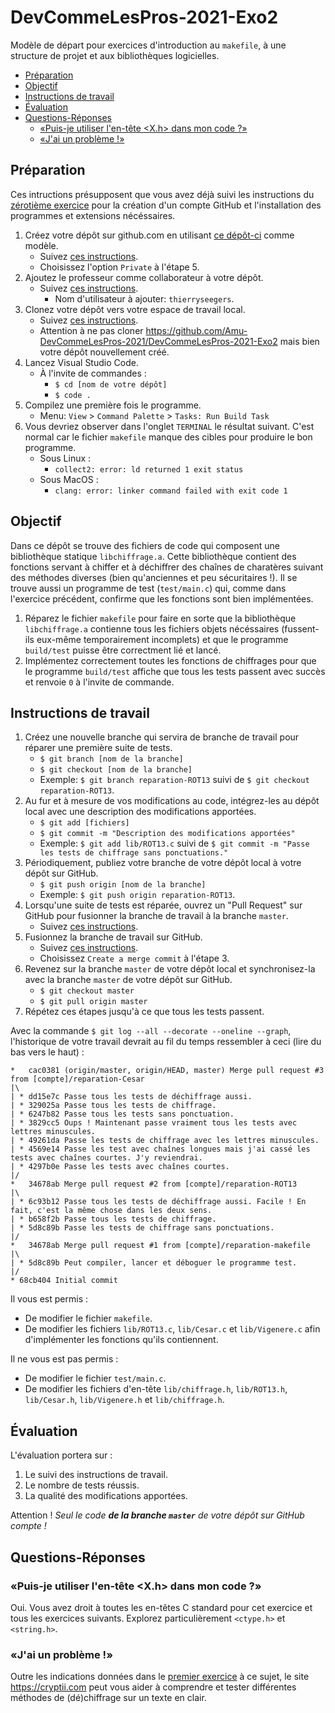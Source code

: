 # DevCommeLesPros-2021-Exo2

Modèle de départ pour exercices d'introduction au `makefile`, à une structure de projet et aux bibliothèques logicielles.

<!-- TOC depthfrom:2 -->

- [Préparation](#pr%C3%A9paration)
- [Objectif](#objectif)
- [Instructions de travail](#instructions-de-travail)
- [Évaluation](#%C3%A9valuation)
- [Questions-Réponses](#questions-r%C3%A9ponses)
    - [«Puis-je utiliser l'en-tête <X.h> dans mon code ?»](#%C2%ABpuis-je-utiliser-len-t%C3%AAte-xh-dans-mon-code-%C2%BB)
    - [«J'ai un problème !»](#%C2%ABjai-un-probl%C3%A8me-%C2%BB)

<!-- /TOC -->

## Préparation

Ces intructions présupposent que vous avez déjà suivi les instructions du [zérotième exercice](https://github.com/Amu-DevCommeLesPros-2021/DevCommeLesPros-2021-Exo0) pour la création d'un compte GitHub et l'installation des programmes et extensions nécéssaires.

1. Créez votre dépôt sur github.com en utilisant [ce dépôt-ci](https://github.com/Amu-DevCommeLesPros-2021/DevCommeLesPros-2021-Exo2) comme modèle.
    - Suivez [ces instructions](https://docs.github.com/en/free-pro-team@latest/github/creating-cloning-and-archiving-repositories/creating-a-repository-from-a-template).
    - Choisissez l'option `Private` à l'étape 5.
1. Ajoutez le professeur comme collaborateur à votre dépôt.
    - Suivez [ces instructions](https://docs.github.com/en/free-pro-team@latest/github/setting-up-and-managing-your-github-user-account/inviting-collaborators-to-a-personal-repository).
        - Nom d'utilisateur à ajouter: `thierryseegers`.
1. Clonez votre dépôt vers votre espace de travail local.
    - Suivez [ces instructions](https://docs.github.com/en/free-pro-team@latest/github/creating-cloning-and-archiving-repositories/cloning-a-repository).
    - Attention à ne pas cloner https://github.com/Amu-DevCommeLesPros-2021/DevCommeLesPros-2021-Exo2 mais bien votre dépôt nouvellement créé.
1. Lancez Visual Studio Code.
    - À l'invite de commandes :
        - `$ cd [nom de votre dépôt]`
        - `$ code .`
1. Compilez une première fois le programme.
    - Menu: `View` > `Command Palette` > `Tasks: Run Build Task`
1. Vous devriez observer dans l'onglet `TERMINAL` le résultat suivant.
C'est normal car le fichier `makefile` manque des cibles pour produire le bon programme.
    - Sous Linux : 
        - `collect2: error: ld returned 1 exit status`
    - Sous MacOS : 
        - `clang: error: linker command failed with exit code 1`

## Objectif

Dans ce dépôt se trouve des fichiers de code qui composent une bibliothèque statique `libchiffrage.a`.
Cette bibliothèque contient des fonctions servant à chiffer et à déchiffrer des chaînes de charatères suivant des méthodes diverses (bien qu'anciennes et peu sécuritaires !).
Il se trouve aussi un programme de test (`test/main.c`) qui, comme dans l'exercice précédent, confirme que les fonctions sont bien implémentées.

1. Réparez le fichier `makefile` pour faire en sorte que la bibliothèque `libchiffrage.a` contienne tous les fichiers objets nécéssaires (fussent-ils eux-même temporairement incomplets) et que le programme `build/test` puisse être correctment lié et lancé.
1. Implémentez correctement toutes les fonctions de chiffrages pour que le programme `build/test` affiche que tous les tests passent avec succès et renvoie `0` à l'invite de commande.

## Instructions de travail

1. Créez une nouvelle branche qui servira de branche de travail pour réparer une première suite de tests.
    - `$ git branch [nom de la branche]`
    - `$ git checkout [nom de la branche]`
    - Exemple: `$ git branch reparation-ROT13` suivi de `$ git checkout reparation-ROT13`.
1. Au fur et à mesure de vos modifications au code, intégrez-les au dépôt local avec une description des modifications apportées.
    - `$ git add [fichiers]`
    - `$ git commit -m "Description des modifications apportées"`
    - Exemple: `$ git add lib/ROT13.c` suivi de `$ git commit -m "Passe les tests de chiffrage sans ponctuations."`
1. Périodiquement, publiez votre branche de votre dépôt local à votre dépôt sur GitHub.
    - `$ git push origin [nom de la branche]`
    - Exemple: `$ git push origin reparation-ROT13`.
1. Lorsqu'une suite de tests est réparée, ouvrez un "Pull Request" sur GitHub pour fusionner la branche de travail à la branche `master`.
    - Suivez [ces instructions](https://docs.github.com/en/free-pro-team@latest/desktop/contributing-and-collaborating-using-github-desktop/creating-an-issue-or-pull-request).
1. Fusionnez la branche de travail sur GitHub.
    - Suivez [ces instructions](https://docs.github.com/en/free-pro-team@latest/github/collaborating-with-issues-and-pull-requests/merging-a-pull-request#merging-a-pull-request-on-github).
    - Choisissez `Create a merge commit` à l'étape 3. 
1. Revenez sur la branche `master` de votre dépôt local et synchronisez-la avec la branche `master` de votre dépôt sur GitHub.
    - `$ git checkout master`
    - `$ git pull origin master`
1. Répétez ces étapes jusqu'à ce que tous les tests passent.

Avec la commande `$ git log --all --decorate --oneline --graph`, l'historique de votre travail devrait au fil du temps ressembler à ceci (lire du bas vers le haut) :

```
*   cac0381 (origin/master, origin/HEAD, master) Merge pull request #3 from [compte]/reparation-Cesar
|\
| * dd15e7c Passe tous les tests de déchiffrage aussi.
| * 329025a Passe tous les tests de chiffrage.
| * 6247b82 Passe tous les tests sans ponctuation.
| * 3829cc5 Oups ! Maintenant passe vraiment tous les tests avec lettres minuscules.
| * 49261da Passe les tests de chiffrage avec les lettres minuscules.
| * 4569e14 Passe les test avec chaînes longues mais j'ai cassé les tests avec chaînes courtes. J'y reviendrai.
| * 4297b0e Passe les tests avec chaînes courtes.
|/
*   34678ab Merge pull request #2 from [compte]/reparation-ROT13
|\
| * 6c93b12 Passe tous les tests de déchiffrage aussi. Facile ! En fait, c'est la même chose dans les deux sens.
| * b658f2b Passe tous les tests de chiffrage.
| * 5d8c89b Passe les tests de chiffrage sans ponctuations.
|/
*   34678ab Merge pull request #1 from [compte]/reparation-makefile
|\
| * 5d8c89b Peut compiler, lancer et déboguer le programme test.
|/
* 68cb404 Initial commit
```

Il vous est permis : 
- De modifier le fichier `makefile`.
- De modifier les fichiers `lib/ROT13.c`, `lib/Cesar.c` et `lib/Vigenere.c` afin d'implémenter les fonctions qu'ils contiennent.

Il ne vous est pas permis :
- De modifier le fichier `test/main.c`.
- De modifier les fichiers d'en-tête `lib/chiffrage.h`, `lib/ROT13.h`, `lib/Cesar.h`, `lib/Vigenere.h` et `lib/chiffrage.h`.

## Évaluation

L'évaluation portera sur :

1. Le suivi des instructions de travail.
1. Le nombre de tests réussis.
1. La qualité des modifications apportées.

Attention ! *Seul le code **de la branche `master`** de votre dépôt sur GitHub compte !*

## Questions-Réponses

### «Puis-je utiliser l'en-tête <X.h> dans mon code ?»

Oui.
Vous avez droit à toutes les en-têtes C standard pour cet exercice et tous les exercices suivants.
Explorez particulièrement `<ctype.h>` et `<string.h>`.

### «J'ai un problème !»

Outre les indications données dans le [premier exercice](https://github.com/Amu-DevCommeLesPros-2021/DevCommeLesPros-2021-Exo1#jai-un-probl%C3%A8me-) à ce sujet, le site https://cryptii.com peut vous aider à comprendre et tester différentes méthodes de (dé)chiffrage sur un texte en clair.
